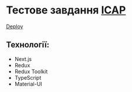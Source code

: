 # Тестове завдання [ICAP]([https://link-url-here.org](https://icapgroupgmbh.com/ua)https://icapgroupgmbh.com/ua)

[Deploy](https://icap-test-b.vercel.app/)

## Технології: 

- Next.js
- Redux
- Redux Toolkit
- TypeScript
- Material-UI
